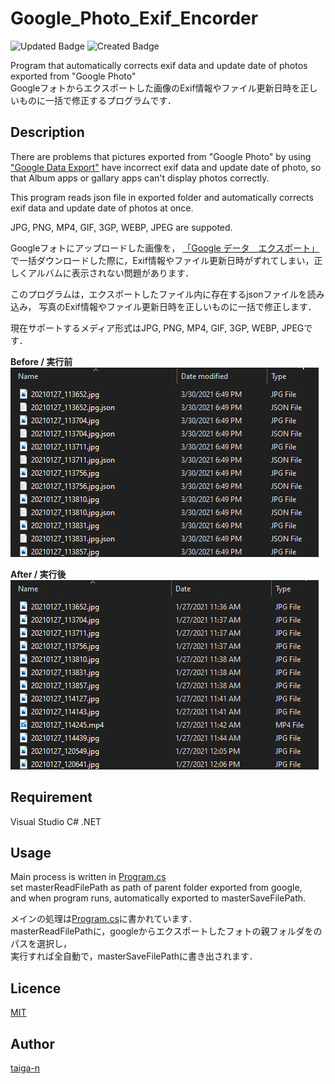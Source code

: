 # Google_Photo_Exif_Encorder
![Updated Badge](https://badges.pufler.dev/updated/taiga-n/Google_Photo_Exif_Encorder)
![Created Badge](https://badges.pufler.dev/created/taiga-n/Google_Photo_Exif_Encorder)

Program that automatically corrects exif data and update date of photos exported from "Google Photo"  
Googleフォトからエクスポートした画像のExif情報やファイル更新日時を正しいものに一括で修正するプログラムです．  

## Description
There are problems that pictures exported from "Google Photo" by using ["Google Data Export"](https://takeout.google.com/?continue=https://myaccount.google.com/dashboard&hl=ja) have incorrect exif data and update date of photo, so that Album apps or gallary apps can't display photos correctly.

This program reads json file in exported folder and automatically corrects exif data and update date of photos at once.

JPG, PNG, MP4, GIF, 3GP, WEBP, JPEG are suppoted.

Googleフォトにアップロードした画像を，
[「Google データ　エクスポート」](https://takeout.google.com/?continue=https://myaccount.google.com/dashboard&hl=ja)
で一括ダウンロードした際に，Exif情報やファイル更新日時がずれてしまい，正しくアルバムに表示されない問題があります．

このプログラムは，エクスポートしたファイル内に存在するjsonファイルを読み込み，
写真のExif情報やファイル更新日時を正しいものに一括で修正します．

現在サポートするメディア形式はJPG, PNG, MP4, GIF, 3GP, WEBP, JPEGです．

<b>Before / 実行前</b><br>
![Image Before](images/before.jpg)

<b>After / 実行後</b><br>
![Image After](images/after.jpg)


## Requirement

Visual Studio
C# .NET

## Usage
Main process is written in [Program.cs](https://github.com/taiga-n/Google_Photo_Exif_Encorder/blob/master/GooglePhotoExifEncorder/Program.cs)  
set masterReadFilePath as path of parent folder exported from google,   
and when program runs, automatically exported to masterSaveFilePath.

メインの処理は[Program.cs](https://github.com/taiga-n/Google_Photo_Exif_Encorder/blob/master/GooglePhotoExifEncorder/Program.cs)に書かれています．  
masterReadFilePathに，googleからエクスポートしたフォトの親フォルダをのパスを選択し，  
実行すれば全自動で，masterSaveFilePathに書き出されます．

## Licence

[MIT](https://github.com/taiga-n/Google_Photo_Exif_Encorder/blob/master/LICENSE)

## Author

[taiga-n](https://github.com/taiga-n)











